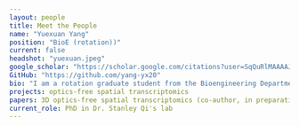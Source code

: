 ```yaml
---
layout: people
title: Meet the People
name: "Yuexuan Yang"
position: "BioE (rotation))"
current: false
headshot: "yuexuan.jpeg"
google_scholar: "https://scholar.google.com/citations?user=SqQuRlMAAAAJ&hl=zh-CN"
GitHub: "https://github.com/yang-yx20"
bio: "I am a rotation graduate student from the Bioengineering Department in the Qiu lab. I am really into the topic of intercellular communications and transcriptomics analysis. In the Qiu lab, I will primarily focus on developing an optics-free method for spatial transcriptomics analysis. Out of the lab, I enjoy hiking and watching movies."
projects: optics-free spatial transcriptomics
papers: 3D optics-free spatial transcriptomics (co-author, in preparation)
current_role: PhD in Dr. Stanley Qi's lab
---
```

